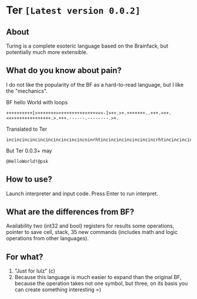 # Ter `[Latest version 0.0.2]`

## About
Turing is a complete esoteric language based on the Brainfack, but potentially much more extensible.

## What do you know about pain?
I do not like the popularity of the BF as a hard-to-read language, but I like the "mechanics".

BF hello World with loops

```
++++++++++[>+++++++>++++++++++>+++<<<-]>++.>+.+++++++..+++.>++.<<+++++++++++++++.>.+++.------.--------.>+.
```

Translated to Ter

```
incincincincincincincincincincninrhtincincincincincincincrhtincincincincincincincincincincrhtincincinclftlftlftdecbimrhtincincoutrhtincoutincincincincincincincoutoutincincincoutrhtincincoutlftlftincincincincincincincincincincincincincincincoutrhtoutincincincoutdecdecdecdecdecdecoutdecdecdecdecdecdecdecdecoutrhtincout
```

But Ter 0.0.3+ may

```
@HelloWorld!@psk
```

## How to use?
Launch interpreter and input code. Press Enter to run interpret.

## What are the differences from BF?
Availability two (int32 and bool) registers for results some operations, pointer to save cell, stack, 35 new commands (includes math and logic operations from other languages).

## For what?
1) "Just for lulz" (c)
2) Because this language is much easier to expand than the original BF, because the operation takes not one symbol, but three, on its basis you can create something interesting =)
